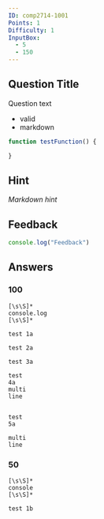 ```yaml
---
ID: comp2714-1001
Points: 1
Difficulty: 1
InputBox: 
  - 5
  - 150
---
```


## Question Title

Question text

* valid 
* markdown

```js
function testFunction() {

}
```

## Hint

*Markdown hint*

## Feedback

```js
console.log("Feedback")
```

## Answers

### 100

```regex
[\s\S]*
console.log
[\s\S]*
```

```test
test 1a
```

```test
test 2a
```

```test
test 3a
```

```test
test 
4a 
multi 
line
```

```test

test 
5a 

multi 
line

```


### 50

```regex
[\s\S]*
console
[\s\S]*
```

```test
test 1b
```

